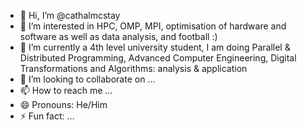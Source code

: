 - 👋 Hi, I’m @cathalmcstay
- 👀 I’m interested in HPC, OMP, MPI, optimisation of hardware and software as well as data analysis, and football :)
- 🌱 I’m currently a 4th level university student, I am doing Parallel & Distributed Programming, Advanced Computer Engineering, Digital Transformations and Algorithms: analysis & application
- 💞️ I’m looking to collaborate on ...
- 📫 How to reach me ...
- 😄 Pronouns: He/Him
- ⚡ Fun fact: ...

<!---
cathalmcstay/cathalmcstay is a ✨ special ✨ repository because its `README.md` (this file) appears on your GitHub profile.
You can click the Preview link to take a look at your changes.
--->
